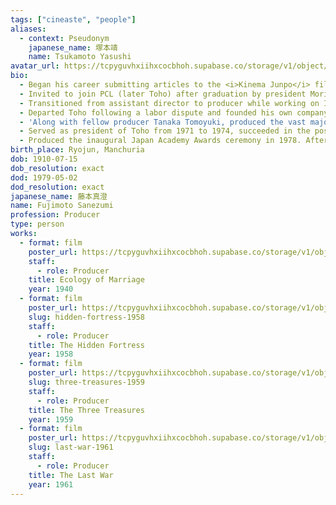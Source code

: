 ```yaml
---
tags: ["cineaste", "people"]
aliases:
  - context: Pseudonym
    japanese_name: 塚本靖
    name: Tsukamoto Yasushi
avatar_url: https://tcpyguvhxiihxcocbhoh.supabase.co/storage/v1/object/public/godzilla-cineaste-public/content/people/fujimoto-sanezumi/fujimoto-sanezumi.jpg
bio:
  - Began his career submitting articles to the <i>Kinema Junpo</i> film journal under the pseudonym Tsukamoto Yasushi.
  - Invited to join PCL (later Toho) after graduation by president Mori Iwao.
  - Transitioned from assistant director to producer while working on Imai Tadashi's <i>Ecology of Marriage</i> (1940).
  - Departed Toho following a labor dispute and founded his own company, Fujimoto Productions. Returned to Toho in 1951 as a producer.
  - 'Along with fellow producer Tanaka Tomoyuki, produced the vast majority of Toho''s films during the Golden Age. Tanaka specialized in "men''s" films (science fiction and action) and Fujimoto handled comedies and literary adaptations. Each man produced over 200 films in their respective careers.'
  - Served as president of Toho from 1971 to 1974, succeeded in the position by Tanaka Tomoyuki.
  - Produced the inaugural Japan Academy Awards ceremony in 1978. After his passing the Fujimoto Prize for producers was established in his honor.
birth_place: Ryojun, Manchuria
dob: 1910-07-15
dob_resolution: exact
dod: 1979-05-02
dod_resolution: exact
japanese_name: 藤本真澄
name: Fujimoto Sanezumi
profession: Producer
type: person
works:
  - format: film
    poster_url: https://tcpyguvhxiihxcocbhoh.supabase.co/storage/v1/object/public/godzilla-cineaste-public/content/films/ecology-of-marriage-1940/posters/kekkonnoseitai1941jul.jpg
    staff:
      - role: Producer
    title: Ecology of Marriage
    year: 1940
  - format: film
    poster_url: https://tcpyguvhxiihxcocbhoh.supabase.co/storage/v1/object/public/godzilla-cineaste-public/content/films/hidden-fortress-1958/posters/hidden-fortress-1958.jpg
    slug: hidden-fortress-1958
    staff:
      - role: Producer
    title: The Hidden Fortress
    year: 1958
  - format: film
    poster_url: https://tcpyguvhxiihxcocbhoh.supabase.co/storage/v1/object/public/godzilla-cineaste-public/content/films/three-treasures-1959/posters/birth-of-japan-1959.jpg
    slug: three-treasures-1959
    staff:
      - role: Producer
    title: The Three Treasures
    year: 1959
  - format: film
    poster_url: https://tcpyguvhxiihxcocbhoh.supabase.co/storage/v1/object/public/godzilla-cineaste-public/content/films/last-war-1961/posters/last-war-1961.jpg
    slug: last-war-1961
    staff:
      - role: Producer
    title: The Last War
    year: 1961
---
```

